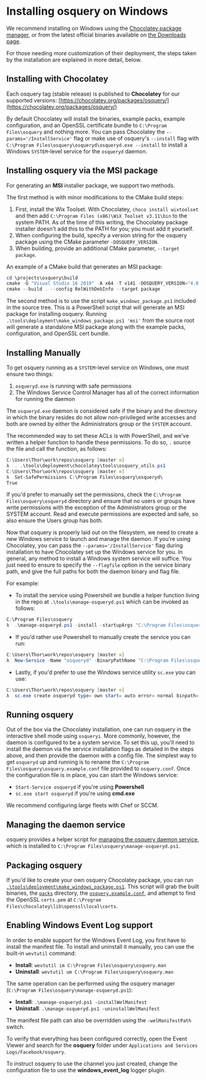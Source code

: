 # Installing osquery on Windows

We recommend installing on Windows using the [Chocolatey package manager](https://chocolatey.org/packages/osquery/), or from the latest official binaries available on [the Downloads page](https://osquery.io/downloads/official/).

For those needing more customization of their deployment, the steps taken by the installation are explained in more detail, below.

## Installing with Chocolatey

Each osquery tag (stable release) is published to **Chocolatey** for our supported versions: [https://chocolatey.org/packages/osquery/](https://chocolatey.org/packages/osquery/)

By default Chocolatey will install the binaries, example packs, example configuration, and an OpenSSL certificate bundle to `C:\Program Files\osquery` and nothing more. You can pass Chocolatey the `--params='/InstallService'` flag or make use of osquery's `--install` flag with `C:\Program Files\osquery\osqueryd\osqueryd.exe --install` to install a Windows `SYSTEM`-level service for the `osqueryd` daemon.

## Installing osquery via the MSI package

For generating an **MSI** installer package, we support two methods.

The first method is with minor modifications to the CMake build steps:

1. First, install the Wix Toolset. With Chocolatey, `choco install wixtoolset` and then add `C:\Program Files (x86)\WiX Toolset v3.11\bin` to the system PATH. As of the time of this writing, the Chocolatey package installer doesn't add this to the PATH for you; you must add it yourself.
2. When configuring the build, specify a version string for the osquery package using the CMake parameter `-DOSQUERY_VERSION`.
3. When building, provide an additional CMake parameter, `--target package`.

An example of a CMake build that generates an MSI package:

```PowerShell
cd \projects\osquery\build
cmake -G "Visual Studio 16 2019" -A x64 -T v141 -DOSQUERY_VERSION="4.0.0" ..\src
cmake --build . --config RelWithDebInfo --target package
```

The second method is to use the script `make_windows_package.ps1` included in the source tree. This is a PowerShell script that will generate an MSI package for installing osquery. Running `.\tools\deployment\make_windows_package.ps1 'msi'` from the source root will generate a standalone MSI package along with the example packs, configuration, and OpenSSL cert bundle.

## Installing Manually

To get osquery running as a `SYSTEM`-level service on Windows, one must ensure two things:

1. `osqueryd.exe` is running with safe permissions
2. The Windows Service Control Manager has all of the correct information for running the daemon

The `osqueryd.exe` daemon is considered safe if the binary and the directory in which the binary resides do not allow non-privileged write accesses and both are owned by either the Administrators group or the `SYSTEM` account.

The recommended way to set these ACLs is with PowerShell, and we've written a helper function to handle these permissions. To do so, `.` source the file and call the function, as follows:

```PowerShell
C:\Users\Thor\work\repos\osquery [master ≡]
λ  . .\tools\deployment\chocolatey\tools\osquery_utils.ps1
C:\Users\Thor\work\repos\osquery [master ≡]
λ  Set-SafePermissions C:\Program Files\osquery\osqueryd\
True
```

If you'd prefer to manually set the permissions, check the `C:\Program Files\osquery\osqueryd` directory and ensure that no users or groups have write permissions with the exception of the Administrators group or the SYSTEM account. Read and execute permissions are expected and safe, so also ensure the Users group has both.

Now that osquery is properly laid out on the filesystem, we need to create a new Windows service to launch and manage the daemon. If you're using Chocolatey, you can pass the `--params='/InstallService'` flag during installation to have Chocolatey set up the Windows service for you. In general, any method to install a Windows system service will suffice. You just need to ensure to specify the `--flagfile` option in the service binary path, and give the full paths for both the daemon binary and flag file.

For example:

* To install the service using Powershell we bundle a helper function living in the repo at `.\tools\manage-osqueryd.ps1` which can be invoked as follows:

````PowerShell
C:\Program Files\osquery
λ  .\manage-osqueryd.ps1 -install -startupArgs "C:\Program Files\osquery\osquery.flags"
````

* If you'd rather use Powershell to manually create the service you can run:

```PowerShell
C:\Users\Thor\work\repos\osquery [master ≡]
λ  New-Service -Name "osqueryd" -BinaryPathName "C:\Program Files\osquery\osqueryd\osqueryd.exe --flagfile=C:\Program Files\osquery\osquery.flags"
```

* Lastly, if you'd prefer to use the Windows service utility `sc.exe` you can use:

```PowerShell
C:\Users\Thor\work\repos\osquery [master ≡]
λ  sc.exe create osqueryd type= own start= auto error= normal binpath= "C:\Program Files\osquery\osqueryd\osqueryd.exe --flagfile=\Program Files\osquery\osquery.flags" displayname= 'osqueryd'
```

## Running osquery

Out of the box via the Chocolatey installation, one can run osquery in the interactive shell mode using `osqueryi`. More commonly, however, the daemon is configured to be a system service. To set this up, you'll need to install the daemon via the service installation flags as detailed in the steps above, and then provide the daemon with a config file. The simplest way to get `osqueryd` up and running is to rename the `C:\Program Files\osquery\osquery.example.conf` file provided to `osquery.conf`. Once the configuration file is in place, you can start the Windows service:

* `Start-Service osqueryd` if you're using **Powershell**
* `sc.exe start osqueryd` if you're using **cmd.exe**

We recommend configuring large fleets with Chef or SCCM.

## Managing the daemon service

osquery provides a helper script for [managing the osquery daemon service](https://github.com/osquery/osquery/blob/master/tools/manage-osqueryd.ps1), which is installed to `C:\Program Files\osquery\manage-osqueryd.ps1`.

## Packaging osquery

If you'd like to create your own osquery Chocolatey package, you can run [`.\tools\deployment\make_windows_package.ps1`](https://github.com/osquery/osquery/blob/master/tools/deployment/make_windows_package.ps1). This script will grab the built binaries, the [`packs`](https://github.com/osquery/osquery/blob/master/packs) directory, the [`osquery.example.conf`](https://github.com/osquery/osquery/blob/master/tools/deployment/osquery.example.conf), and attempt to find the OpenSSL `certs.pem` at `C:\Program Files\chocolatey\lib\openssl\local\certs`.

## Enabling Windows Event Log support

In order to enable support for the Windows Event Log, you first have to install the manifest file. To install and uninstall it manually, you can use the built-in `wevtutil` command:

* **Install**: `wevtutil im C:\Program Files\osquery\osquery.man`
* **Uninstall**: `wevtutil um C:\Program Files\osquery\osquery.man`

The same operation can be performed using the osquery manager (`C:\Program Files\osquery\manage-osqueryd.ps1`):

* **Install**: `.\manage-osqueryd.ps1 -installWelManifest`
* **Uninstall**: `.\manage-osqueryd.ps1 -uninstallWelManifest`

The manifest file path can also be overridden using the `-welManifestPath` switch.

To verify that everything has been configured correctly, open the Event Viewer and search for the **osquery** folder under `Applications and Services Logs/Facebook/osquery`.

To instruct osquery to use the channel you just created, change the configuration file to use the **windows_event_log** logger plugin.
